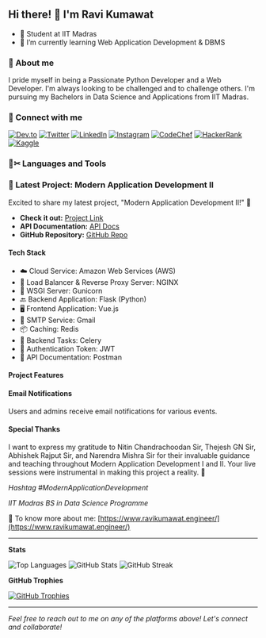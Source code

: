 ## Hi there! 👋 I'm Ravi Kumawat

- 🌱 Student at IIT Madras
- 🌱 I’m currently learning Web Application Development & DBMS

### 💬 About me

I pride myself in being a Passionate Python Developer and a Web Developer. I'm always looking to be challenged and to challenge others. I'm pursuing my Bachelors in Data Science and Applications from IIT Madras.

### 🤝 Connect with me

[![Dev.to](https://cdn.jsdelivr.net/npm/simple-icons@3.0.1/icons/dev-dot-to.svg)](https://dev.to/ravikumawat7716)
[![Twitter](https://logos-world.net/wp-content/uploads/2020/04/Twitter-Logo.png)](https://twitter.com/ravikumawat7716)
[![LinkedIn](https://cdn-icons-png.flaticon.com/512/174/174857.png)](https://linkedin.com/in/ravikumawat7716/)
[![Instagram](https://cdn-icons-png.flaticon.com/512/1384/1384063.png)](https://www.instagram.com/ravikumawat7716/)
[![CodeChef](https://cdn.jsdelivr.net/npm/simple-icons@3.1.0/icons/codechef.svg)](https://www.codechef.com/users/iitm21f1004119)
[![HackerRank](https://www.hackerrank.com/blog/wp-content/uploads/blog-no-img-cursorlogo-e1588888720902.png)](https://www.hackerrank.com/ravikumawat7716)
[![Kaggle](https://www.kaggle.com/static/images/site-logo.svg)](https://kaggle.com/ravikumawat)

### 📝✂ Languages and Tools

<!-- Your existing languages and tools section -->

### 🚀 Latest Project: Modern Application Development II

Excited to share my latest project, "Modern Application Development II!" 🚀

- **Check it out:** [Project Link](http://bit.ly/3ryCQYo)
- **API Documentation:** [API Docs](https://lnkd.in/dfgznyww)
- **GitHub Repository:** [GitHub Repo](https://lnkd.in/d6YcYycv)

#### Tech Stack

- ☁️ Cloud Service: Amazon Web Services (AWS)
- 🔀 Load Balancer & Reverse Proxy Server: NGINX
- 🐍 WSGI Server: Gunicorn
- 🔙 Backend Application: Flask (Python)
- 🖥️ Frontend Application: Vue.js
- 📧 SMTP Service: Gmail
- 📦 Caching: Redis
- 🔄 Backend Tasks: Celery
- 🔑 Authentication Token: JWT
- 📖 API Documentation: Postman

#### Project Features

<!-- List the features of your project here -->

#### Email Notifications

Users and admins receive email notifications for various events.

<!-- List the email notification details here -->

#### Special Thanks

I want to express my gratitude to Nitin Chandrachoodan Sir, Thejesh GN Sir, Abhishek Rajput Sir, and Narendra Mishra Sir for their invaluable guidance and teaching throughout Modern Application Development I and II. Your live sessions were instrumental in making this project a reality. 🙏

*Hashtag #ModernApplicationDevelopment*

*IIT Madras BS in Data Science Programme*

📝 To know more about me: [https://www.ravikumawat.engineer/](https://www.ravikumawat.engineer/)

---

**Stats**

![Top Languages](https://github-readme-stats.vercel.app/api/top-langs?username=ravikumawat7716&show_icons=true&locale=en&layout=compact)
![GitHub Stats](https://github-readme-stats.vercel.app/api?username=ravikumawat7716&show_icons=true&locale=en)
![GitHub Streak](https://github-readme-streak-stats.herokuapp.com/?user=ravikumawat7716)

**GitHub Trophies**

[![GitHub Trophies](https://github-profile-trophy.vercel.app/?username=ravikumawat7716)](https://github.com/ryo-ma/github-profile-trophy)

---

*Feel free to reach out to me on any of the platforms above! Let's connect and collaborate!*

